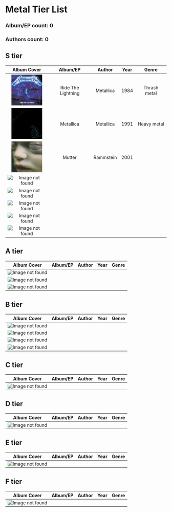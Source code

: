  <head>
  <link rel="stylesheet" href="/tier_lists/css/metal.css">
</head> 

# Metal Tier List

### Album/EP count: 0

### Authors count: 0

## S tier
| Album Cover   |      Album/EP      |  Author | Year | Genre |
|:--------:|:------------------:|:------------:|:----:|:-----:|
| <img src="/images/ride_the_lightning.jpg" alt="Image not found" width="96" height="96"/>  | Ride The Lightning | Metallica | 1984 | Thrash metal
| <img src="/images/metallica.jpg" alt="Image not found" width="96" height="96"/>  | Metallica | Metallica | 1991 | Heavy metal
| <img src="/images/mutter.jpg" width="96" height="96"/>  | Mutter | Rammstein | 2001 |
| <img src="" alt="Image not found" width="96" height="96"/>  |  |  |  |
| <img src="" alt="Image not found" width="96" height="96"/>  |  |  |  |
| <img src="" alt="Image not found" width="96" height="96"/>  |  |  |  |
| <img src="" alt="Image not found" width="96" height="96"/>  |  |  |  |
| <img src="" alt="Image not found" width="96" height="96"/>  |  |  |  |

## A tier
| Album Cover   |      Album/EP      |  Author | Year | Genre |
|:--------:|:------------------:|:------------:|:----:|:-----:|
| <img src="" alt="Image not found" width="96" height="96"/>  |  |  |  |
| <img src="" alt="Image not found" width="96" height="96"/>  |  |  |  |
| <img src="" alt="Image not found" width="96" height="96"/>  |  |  |  |


## B tier
| Album Cover   |      Album/EP      |  Author | Year | Genre |
|:--------:|:------------------:|:------------:|:----:|:-----:|
| <img src="" alt="Image not found" width="96" height="96"/>  |  |  |  |
| <img src="" alt="Image not found" width="96" height="96"/>  |  |  |  |
| <img src="" alt="Image not found" width="96" height="96"/>  |  |  |  |
| <img src="" alt="Image not found" width="96" height="96"/>  |  |  |  |


## C tier
| Album Cover   |      Album/EP      |  Author | Year | Genre |
|:--------:|:------------------:|:------------:|:----:|:-----:|
| <img src="" alt="Image not found" width="96" height="96"/>  |  |  |  |


## D tier
| Album Cover   |      Album/EP      |  Author | Year | Genre |
|:--------:|:------------------:|:------------:|:----:|:-----:|
| <img src="" alt="Image not found" width="96" height="96"/>  |  |  |  |


## E tier
| Album Cover   |      Album/EP      |  Author | Year | Genre |
|:--------:|:------------------:|:------------:|:----:|:-----:|
| <img src="" alt="Image not found" width="96" height="96"/>  |  |  |  |



## F tier
| Album Cover   |      Album/EP      |  Author | Year | Genre |
|:--------:|:------------------:|:------------:|:----:|:-----:|
| <img src="" alt="Image not found" width="96" height="96"/>  |  |  |  |

